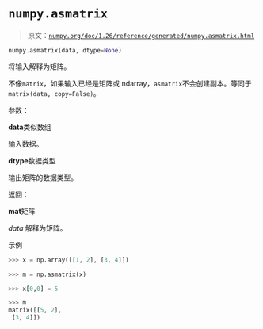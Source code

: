 # `numpy.asmatrix`

> 原文：[`numpy.org/doc/1.26/reference/generated/numpy.asmatrix.html`](https://numpy.org/doc/1.26/reference/generated/numpy.asmatrix.html)

```py
numpy.asmatrix(data, dtype=None)
```

将输入解释为矩阵。

不像`matrix`，如果输入已经是矩阵或 ndarray，`asmatrix`不会创建副本。等同于`matrix(data, copy=False)`。

参数：

**data**类似数组

输入数据。

**dtype**数据类型

输出矩阵的数据类型。

返回：

**mat**矩阵

*data* 解释为矩阵。

示例

```py
>>> x = np.array([[1, 2], [3, 4]]) 
```

```py
>>> m = np.asmatrix(x) 
```

```py
>>> x[0,0] = 5 
```

```py
>>> m
matrix([[5, 2],
 [3, 4]]) 
```
